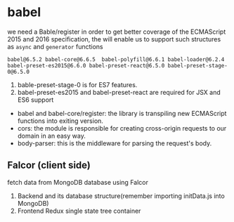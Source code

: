 
# babel

we need a Bable/register in order to get better coverage of the ECMAScript 2015 and 2016 specification, the will enable us to support such structures as `async` and `generator` functions

```
babel@6.5.2 babel-core@6.6.5  babel-polyfill@6.6.1 babel-loader@6.2.4
babel-preset-es2015@6.6.0 babel-preset-react@6.5.0 babel-preset-stage-0@6.5.0

```

1. bable-preset-stage-0 is for ES7 features.
2. babel-preset-es2015 and babel-preset-react are required for JSX and ES6 support


- babel and babel-core/register: the library is transpiling new ECMAScript functions into exiting version.
- cors: the module is responsible for creating cross-origin requests to our domain in an easy way.
- body-parser: this is the middleware for parsing the request's body.





## Falcor (client side)

fetch data from MongoDB database using Falcor

1. Backend and its database structure(remember importing initData.js into MongoDB)
2. Frontend Redux single state tree container
